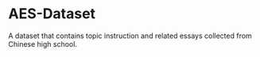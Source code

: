 # AES-Dataset
A dataset that contains topic instruction and related essays collected from Chinese high school.

